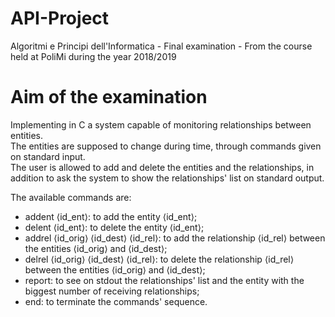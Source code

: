 # API-Project
Algoritmi e Principi dell'Informatica - Final examination - From the course held at PoliMi during the year 2018/2019

# Aim of the examination
Implementing in C a system capable of monitoring relationships between entities.  
The entities are supposed to change during time, through commands given on standard input.  
The user is allowed to add and delete the entities and the relationships, in addition to ask the system to show the relationships' list on standard output.  
  
The available commands are:
- addent ⟨id_ent⟩: to add the entity ⟨id_ent⟩;  
- delent ⟨id_ent⟩: to delete the entity ⟨id_ent⟩;  
- addrel ⟨id_orig⟩ ⟨id_dest⟩ ⟨id_rel⟩: to add the relationship ⟨id_rel⟩ between the entities ⟨id_orig⟩ and ⟨id_dest⟩;  
- delrel ⟨id_orig⟩ ⟨id_dest⟩ ⟨id_rel⟩: to delete the relationship ⟨id_rel⟩ between the entities ⟨id_orig⟩ and ⟨id_dest⟩;  
- report: to see on stdout the relationships' list and the entity with the biggest number of receiving relationships;
- end: to terminate the commands' sequence.
